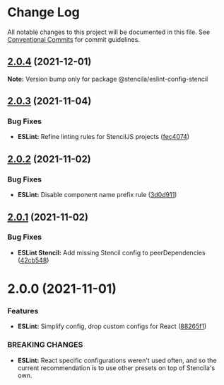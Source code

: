 # Change Log

All notable changes to this project will be documented in this file.
See [Conventional Commits](https://conventionalcommits.org) for commit guidelines.

## [2.0.4](https://github.com/stencila/dev-config/compare/@stencila/eslint-config-stencil@2.0.3...@stencila/eslint-config-stencil@2.0.4) (2021-12-01)

**Note:** Version bump only for package @stencila/eslint-config-stencil

## [2.0.3](https://github.com/stencila/dev-config/compare/@stencila/eslint-config-stencil@2.0.2...@stencila/eslint-config-stencil@2.0.3) (2021-11-04)

### Bug Fixes

- **ESLint:** Refine linting rules for StencilJS projects ([fec4074](https://github.com/stencila/dev-config/commit/fec407474728cec8db954c3d9b949280e9425725))

## [2.0.2](https://github.com/stencila/dev-config/compare/@stencila/eslint-config-stencil@2.0.1...@stencila/eslint-config-stencil@2.0.2) (2021-11-02)

### Bug Fixes

- **ESLint:** Disable component name prefix rule ([3d0d911](https://github.com/stencila/dev-config/commit/3d0d911034fb323ebd064ee5d5411c6f3245e2e0))

## [2.0.1](https://github.com/stencila/dev-config/compare/@stencila/eslint-config-stencil@2.0.0...@stencila/eslint-config-stencil@2.0.1) (2021-11-02)

### Bug Fixes

- **ESLint Stencil:** Add missing Stencil config to peerDependencies ([42cb548](https://github.com/stencila/dev-config/commit/42cb54850980c0442d8744937b21e34ff31de961))

# 2.0.0 (2021-11-01)

### Features

- **ESLint:** Simplify config, drop custom configs for React ([88265f1](https://github.com/stencila/dev-config/commit/88265f17d25a0dc263f0227eb214707939060b6d))

### BREAKING CHANGES

- **ESLint:** React specific configurations weren't used often, and so the
  current recommendation is to use other presets on top of Stencila's own.
